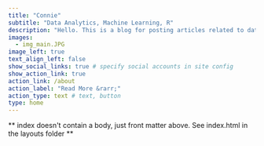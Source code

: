 ```yaml
---
title: "Connie"
subtitle: "Data Analytics, Machine Learning, R"
description: "Hello. This is a blog for posting articles related to data anlytics, machine learning, and R program. thank you for comming my blog. Explore the top bar to find the articles which you want."
images:
  - img_main.JPG
image_left: true
text_align_left: false
show_social_links: true # specify social accounts in site config
show_action_link: true
action_link: /about
action_label: "Read More &rarr;"
action_type: text # text, button
type: home
---
```


** index doesn't contain a body, just front matter above.
See index.html in the layouts folder **
